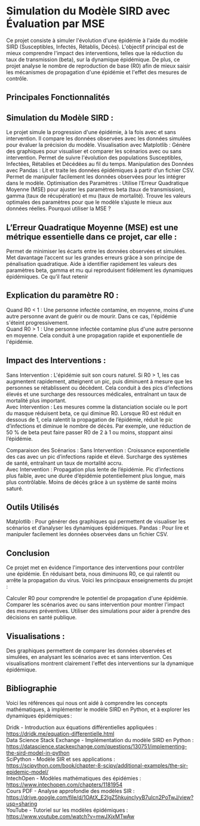 # Simulation du Modèle SIRD avec Évaluation par MSE

Ce projet consiste à simuler l'évolution d'une épidémie à l'aide du modèle SIRD (Susceptibles, Infectés, Rétablis, Décès). L'objectif principal est de mieux comprendre l'impact des interventions, telles que la réduction du taux de transmission (beta), sur la dynamique épidémique. De plus, ce projet analyse le nombre de reproduction de base (R0) afin de mieux saisir les mécanismes de propagation d'une épidémie et l'effet des mesures de contrôle.

## Principales Fonctionnalités

## Simulation du Modèle SIRD :
Le projet simule la progression d'une épidémie, à la fois avec et sans intervention.
Il compare les données observées avec les données simulées pour évaluer la précision du modèle.
Visualisation avec Matplotlib :
Génère des graphiques pour visualiser et comparer les scénarios avec ou sans intervention.
Permet de suivre l'évolution des populations Susceptibles, Infectées, Rétablies et Décédées au fil du temps.
Manipulation des Données avec Pandas :
Lit et traite les données épidémiques à partir d’un fichier CSV.
Permet de manipuler facilement les données observées pour les intégrer dans le modèle.
Optimisation des Paramètres :
Utilise l’Erreur Quadratique Moyenne (MSE) pour ajuster les paramètres beta (taux de transmission), gamma (taux de récupération) et mu (taux de mortalité).
Trouve les valeurs optimales des paramètres pour que le modèle s’ajuste le mieux aux données réelles.
Pourquoi utiliser la MSE ?

## L’Erreur Quadratique Moyenne (MSE) est une métrique essentielle dans ce projet, car elle :

Permet de minimiser les écarts entre les données observées et simulées.
Met davantage l’accent sur les grandes erreurs grâce à son principe de pénalisation quadratique.
Aide à identifier rapidement les valeurs des paramètres beta, gamma et mu qui reproduisent fidèlement les dynamiques épidémiques.
Ce qu’il faut retenir

## Explication du paramètre R0 :
Quand R0 < 1 : Une personne infectée contamine, en moyenne, moins d'une autre personne avant de guérir ou de mourir. Dans ce cas, l'épidémie s'éteint progressivement. <br>
Quand R0 > 1 : Une personne infectée contamine plus d'une autre personne en moyenne. Cela conduit à une propagation rapide et exponentielle de l'épidémie.<br>
## Impact des Interventions :
Sans Intervention :
L'épidémie suit son cours naturel.
Si R0 > 1, les cas augmentent rapidement, atteignent un pic, puis diminuent à mesure que les personnes se rétablissent ou décèdent.
Cela conduit à des pics d’infections élevés et une surcharge des ressources médicales, entraînant un taux de mortalité plus important.<br>
Avec Intervention :
Les mesures comme la distanciation sociale ou le port du masque réduisent beta, ce qui diminue R0.
Lorsque R0 est réduit en dessous de 1, cela ralentit la propagation de l’épidémie, réduit le pic d’infections et diminue le nombre de décès.
Par exemple, une réduction de 50 % de beta peut faire passer R0 de 2 à 1 ou moins, stoppant ainsi l’épidémie.<br>

Comparaison des Scénarios :
Sans Intervention :
Croissance exponentielle des cas avec un pic d’infections rapide et élevé.
Surcharge des systèmes de santé, entraînant un taux de mortalité accru.<br>
Avec Intervention :
Propagation plus lente de l’épidémie.
Pic d’infections plus faible, avec une durée d’épidémie potentiellement plus longue, mais plus contrôlable.
Moins de décès grâce à un système de santé moins saturé.<br>

## Outils Utilisés

Matplotlib : Pour générer des graphiques qui permettent de visualiser les scénarios et d’analyser les dynamiques épidémiques.
Pandas : Pour lire et manipuler facilement les données observées dans un fichier CSV.

## Conclusion

Ce projet met en évidence l'importance des interventions pour contrôler une épidémie. En réduisant beta, nous diminuons R0, ce qui ralentit ou arrête la propagation du virus. Voici les principaux enseignements du projet :

Calculer R0 pour comprendre le potentiel de propagation d'une épidémie.
Comparer les scénarios avec ou sans intervention pour montrer l'impact des mesures préventives.
Utiliser des simulations pour aider à prendre des décisions en santé publique.

## Visualisations :
Des graphiques permettent de comparer les données observées et simulées, en analysant les scénarios avec et sans intervention. Ces visualisations montrent clairement l'effet des interventions sur la dynamique épidémique.

## Bibliographie

Voici les références qui nous ont aidé à comprendre les concepts mathématiques, à implémenter le modèle SIRD en Python, et à explorer les dynamiques épidémiques :

Dridk - Introduction aux équations différentielles appliquées :
https://dridk.me/equation-differentielle.html <br>
Data Science Stack Exchange - Implémentation du modèle SIRD en Python :
https://datascience.stackexchange.com/questions/130751/implementing-the-sird-model-in-python <br>
SciPython - Modèle SIR et ses applications :
https://scipython.com/book/chapter-8-scipy/additional-examples/the-sir-epidemic-model/ <br>
IntechOpen - Modèles mathématiques des épidémies :
https://www.intechopen.com/chapters/1181954 <br>
Cours PDF - Analyse approfondie des modèles SIR :
https://drive.google.com/file/d/1OAtX_E2IgZ5hkujncIyyB7ulcn2PoTwJ/view?usp=sharing <br>
YouTube - Tutoriel sur les modèles épidémiques :
https://www.youtube.com/watch?v=mwJXjxMTwAw